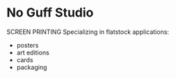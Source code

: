 # No Guff Studio
SCREEN PRINTING
Specializing in flatstock applications: 
- posters
- art editions
- cards
- packaging

